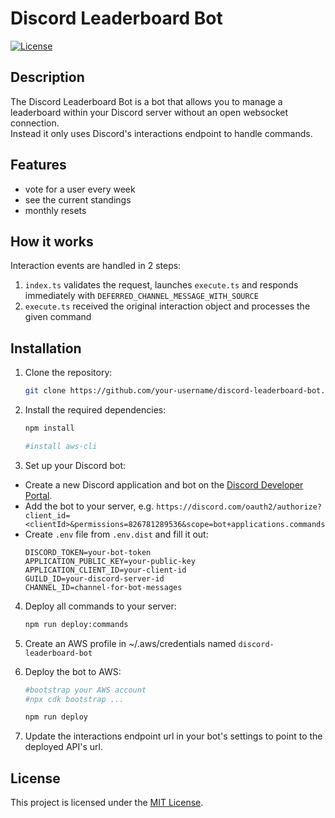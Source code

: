 # Discord Leaderboard Bot

[![License](https://img.shields.io/badge/license-MIT-blue.svg)](https://opensource.org/licenses/MIT)

## Description
The Discord Leaderboard Bot is a bot that allows you to manage a leaderboard within your Discord server without an open websocket connection.  
Instead it only uses Discord's interactions endpoint to handle commands.  

## Features
- vote for a user every week
- see the current standings
- monthly resets

## How it works
Interaction events are handled in 2 steps:  
1. `index.ts` validates the request, launches `execute.ts` and responds immediately with `DEFERRED_CHANNEL_MESSAGE_WITH_SOURCE`
2. `execute.ts` received the original interaction object and processes the given command

## Installation
1. Clone the repository:
    ```bash
    git clone https://github.com/your-username/discord-leaderboard-bot.git
    ```

2. Install the required dependencies:
    ```bash
    npm install

    #install aws-cli
    ```

3. Set up your Discord bot:
  - Create a new Discord application and bot on the [Discord Developer Portal](https://discord.com/developers/applications).
  - Add the bot to your server, e.g. `https://discord.com/oauth2/authorize?client_id=<clientId>&permissions=826781289536&scope=bot+applications.commands`
  - Create `.env` file from `.env.dist` and fill it out:
    ```
    DISCORD_TOKEN=your-bot-token
    APPLICATION_PUBLIC_KEY=your-public-key
    APPLICATION_CLIENT_ID=your-client-id
    GUILD_ID=your-discord-server-id
    CHANNEL_ID=channel-for-bot-messages
    ```

4. Deploy all commands to your server:
    ```bash
    npm run deploy:commands
    ```

5. Create an AWS profile in ~/.aws/credentials named `discord-leaderboard-bot`

6. Deploy the bot to AWS:
    ```bash
    #bootstrap your AWS account
    #npx cdk bootstrap ...

    npm run deploy
    ```

7. Update the interactions endpoint url in your bot's settings to point to the deployed API's url.

## License
This project is licensed under the [MIT License](https://opensource.org/licenses/MIT).
